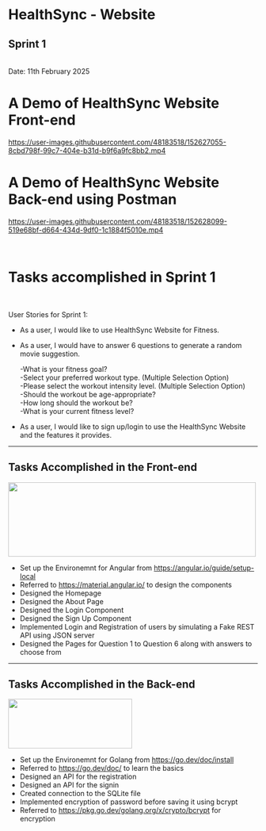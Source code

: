<h1>HealthSync - Website</h1>
<h2>Sprint 1</h2> <br>
Date: 11th February 2025


<h1>A Demo of HealthSync Website Front-end</h1>

https://user-images.githubusercontent.com/48183518/152627055-8cbd798f-99c7-404e-b31d-b9f6a9fc8bb2.mp4

<h1>A Demo of HealthSync Website Back-end using Postman</h1>


https://user-images.githubusercontent.com/48183518/152628099-519e68bf-d664-434d-9df0-1c1884f5010e.mp4


<br>
<h1>Tasks accomplished in Sprint 1</h1>
<br>

User Stories for Sprint 1:
* As a user, I would like to use HealthSync Website for Fitness. 

- As a user, I would have to answer 6 questions to generate a random movie suggestion.

  
    -What is your fitness goal?<br>
    -Select your preferred workout type. (Multiple Selection Option)<br>
    -Please select the workout intensity level. (Multiple Selection Option)<br>
    -Should the workout be age-appropriate?<br>
    -How long should the workout be?<br>
    -What is your current fitness level?<br>
    

- As a user, I would like to sign up/login to use the HealthSync Website and the features it provides.

<hr>

<h2>Tasks Accomplished in the Front-end</h2>

<img src="https://github.com/Ashel1/WhatToWatch/blob/57e73dea25b6442db40ace8d31b4666b7e4e4c8c/images/angularcli.jpg" height="150" width="500"/>

- Set up the Environemnt for Angular from https://angular.io/guide/setup-local
- Referred to https://material.angular.io/ to design the components
- Designed the Homepage
- Designed the About Page
- Designed the Login Component
- Designed the Sign Up Component
- Implemented Login and Registration of users by simulating a Fake REST API using JSON server
- Designed the Pages for Question 1 to Question 6 along with answers to choose from

<hr>
<h2>Tasks Accomplished in the Back-end</h2>

<img src="https://github.com/Ashel1/WhatToWatch/blob/5fa54d47f8c0b96912c5378442eec04433270f0f/images/go.png" height="100" width="250"/>

- Set up the Environemnt for Golang from https://go.dev/doc/install
- Referred to https://go.dev/doc/ to learn the basics
- Designed an API for the registration
- Designed an API for the signin
- Created connection to the SQLite file
- Implemented encryption of password before saving it using bcrypt
- Referred to https://pkg.go.dev/golang.org/x/crypto/bcrypt for encryption
